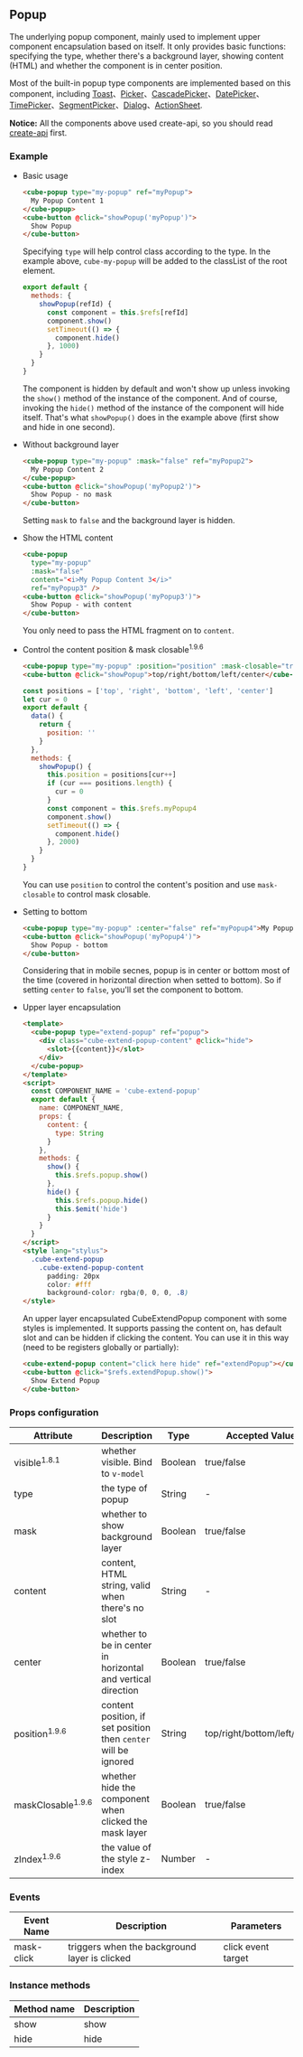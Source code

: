 ## Popup

The underlying popup component, mainly used to implement upper component encapsulation based on itself. It only provides basic functions: specifying the type, whether there's a background layer, showing content (HTML) and whether the component is in center position.

Most of the built-in popup type components are implemented based on this component, including [Toast](#/en-US/docs/toast)、[Picker](#/en-US/docs/picker)、[CascadePicker](#/en-US/docs/cascade-picker)、[DatePicker](#/en-US/docs/date-picker)、[TimePicker](#/en-US/docs/time-picker)、[SegmentPicker](#/en-US/docs/segment-picker)、[Dialog](#/en-US/docs/dialog)、[ActionSheet](#/en-US/docs/action-sheet).

__Notice:__ All the components above used create-api, so you should read [create-api](#/en-US/docs/create-api) first.

### Example

- Basic usage

  ```html
  <cube-popup type="my-popup" ref="myPopup">
    My Popup Content 1
  </cube-popup>
  <cube-button @click="showPopup('myPopup')">
    Show Popup
  </cube-button>
  ```

  Specifying `type` will help control class according to the type. In the example above, `cube-my-popup` will be added to the classList of the root element.

  ```js
  export default {
    methods: {
      showPopup(refId) {
        const component = this.$refs[refId]
        component.show()
        setTimeout(() => {
          component.hide()
        }, 1000)
      }
    }
  }
  ```

  The component is hidden by default and won't show up unless invoking the `show()` method of the instance of the component. And of course, invoking the `hide()` method of the instance of the component will hide itself. That's what `showPopup()` does in the example above (first show and hide in one second).

- Without background layer

  ```html
  <cube-popup type="my-popup" :mask="false" ref="myPopup2">
    My Popup Content 2
  </cube-popup>
  <cube-button @click="showPopup('myPopup2')">
    Show Popup - no mask
  </cube-button>
  ```

  Setting `mask` to `false` and the background layer is hidden.

- Show the HTML content

  ```html
  <cube-popup
    type="my-popup"
    :mask="false"
    content="<i>My Popup Content 3</i>"
    ref="myPopup3" />
  <cube-button @click="showPopup('myPopup3')">
    Show Popup - with content
  </cube-button>
  ```

  You only need to pass the HTML fragment on to `content`.

- Control the content position & mask closable<sup>1.9.6</sup>
  ```html
  <cube-popup type="my-popup" :position="position" :mask-closable="true" ref="myPopup4">My Popup Content 4</cube-popup>
  <cube-button @click="showPopup">top/right/bottom/left/center</cube-button>
  ```
  ```js
  const positions = ['top', 'right', 'bottom', 'left', 'center']
  let cur = 0
  export default {
    data() {
      return {
        position: ''
      }
    },
    methods: {
      showPopup() {
        this.position = positions[cur++]
        if (cur === positions.length) {
          cur = 0
        }
        const component = this.$refs.myPopup4
        component.show()
        setTimeout(() => {
          component.hide()
        }, 2000)
      }
    }
  }
  ```
  You can use `position` to control the content's position and use `mask-closable` to control mask closable.

- Setting to bottom

  ```html
  <cube-popup type="my-popup" :center="false" ref="myPopup4">My Popup Content 4</cube-popup>
  <cube-button @click="showPopup('myPopup4')">
    Show Popup - bottom
  </cube-button>
  ```

  Considering that in mobile secnes, popup is in center or bottom most of the time (covered in horizontal direction when setted to bottom). So if setting `center` to `false`, you'll set the component to bottom.

- Upper layer encapsulation

  ```html
  <template>
    <cube-popup type="extend-popup" ref="popup">
      <div class="cube-extend-popup-content" @click="hide">
        <slot>{{content}}</slot>
      </div>
    </cube-popup>
  </template>
  <script>
    const COMPONENT_NAME = 'cube-extend-popup'
    export default {
      name: COMPONENT_NAME,
      props: {
        content: {
          type: String
        }
      },
      methods: {
        show() {
          this.$refs.popup.show()
        },
        hide() {
          this.$refs.popup.hide()
          this.$emit('hide')
        }
      }
    }
  </script>
  <style lang="stylus">
    .cube-extend-popup
      .cube-extend-popup-content
        padding: 20px
        color: #fff
        background-color: rgba(0, 0, 0, .8)
  </style>
  ```

  An upper layer encapsulated CubeExtendPopup component with some styles is implemented. It supports passing the content on, has default slot and can be hidden if clicking the content. You can use it in this way (need to be registers globally or partially):

  ```html
  <cube-extend-popup content="click here hide" ref="extendPopup"></cube-extend-popup>
  <cube-button @click="$refs.extendPopup.show()">
    Show Extend Popup
  </cube-button>
  ```

### Props configuration

| Attribute | Description | Type | Accepted Values | Default |
| - | - | - | - | - |
| visible<sup>1.8.1</sup> | whether visible. Bind to `v-model` | Boolean | true/false | false |
| type | the type of popup | String | - | '' |
| mask | whether to show background layer | Boolean | true/false | true |
| content | content, HTML string, valid when there's no slot | String | - | '' |
| center | whether to be in center in horizontal and vertical direction | Boolean | true/false | true |
| position<sup>1.9.6</sup> | content position, if set position then `center` will be ignored | String | top/right/bottom/left/center | '' |
| maskClosable<sup>1.9.6</sup> | whether hide the component when clicked the mask layer | Boolean | true/false | false |
| zIndex<sup>1.9.6</sup> | the value of the style z-index | Number | - | 100 |

### Events

| Event Name | Description | Parameters |
| - | - | - |
| mask-click | triggers when the background layer is clicked | click event target |

### Instance methods

| Method name | Description |
| - | - |
| show | show |
| hide | hide |
